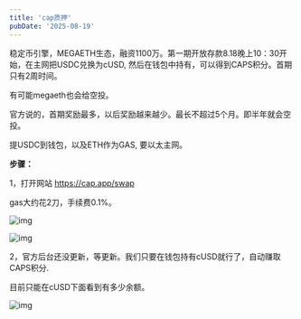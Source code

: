 ```yaml
---
title: 'cap质押'
pubDate: '2025-08-19'
---
```


稳定币引擎，MEGAETH生态，融资1100万。第一期开放存款8.18晚上10：30开始，在主网把USDC兑换为cUSD, 然后在钱包中持有，可以得到CAPS积分。首期只有2周时间。

有可能megaeth也会给空投。

官方说的，首期奖励最多，以后奖励越来越少。最长不超过5个月。即半年就会空投。

提USDC到钱包，以及ETH作为GAS, 要以太主网。

**步骤：**

1，打开网站 https://cap.app/swap

gas大约花2刀，手续费0.1%。

![img](https://www.minerhome.org/wp-content/uploads/2025/08/QQ_1755533035488.png)

![img](https://www.minerhome.org/wp-content/uploads/2025/08/QQ_1755533247319.png)

2，官方后台还没更新，等更新。我们只要在钱包持有cUSD就行了，自动赚取CAPS积分.

目前只能在cUSD下面看到有多少余额。

![img](https://www.minerhome.org/wp-content/uploads/2025/08/5970d743f9d3547c490a75d69397220a.png)
